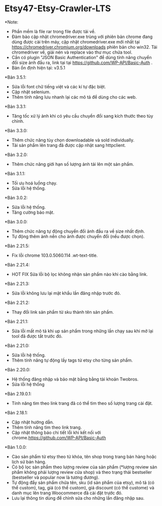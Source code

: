 # Etsy47-Etsy-Crawler-LTS
*Note: 
- Phần mềm là file rar trong file được tải về.
- Đảm bảo cập nhật chromedriver.exe trùng với phiên bản chrome đang dùng được cài trên máy, cập nhật chromedriver.exe mới nhất tại https://chromedriver.chromium.org/downloads phiên bản cho win32. Tải chromedriver về, giải nén và replace vào thư mục chứa tool.
- Cần có plugin "JSON Basic Authentication" để dùng tính năng chuyển đổi size ảnh đầu ra, link tại tại https://github.com/WP-API/Basic-Auth .
- Bản ổn định hiện tại: v3.5.1

*Bản 3.5.1:
- Sửa lỗi font chữ tiếng việt và các kí tự đặc biệt.
- Cập nhật selenium.
- Thêm tính năng lưu nhanh lại các mô tả để dùng cho các web.

*Bản 3.3.1:
- Tăng tốc xử lý ảnh khi có yêu cầu chuyển đổi sang kích thước theo tùy chỉnh.

*Bản 3.3.0:
- Thêm chức năng tùy chọn downloadable và sold individually.
- Tải sản phẩm lên trang đã được cập nhật sang httpclient.

*Bản 3.2.0:
- Thêm chức năng giới hạn số lượng ảnh tải lên một sản phẩm.

*Bản 3.1.1:
- Tối ưu hoá luồng chạy.
- Sửa lỗi hệ thống.

*Bản 3.0.2:
- Sửa lỗi hệ thống.
- Tăng cường bảo mật.

*Bản 3.0.0:
- Thêm chức năng tự động chuyển đổi ảnh đầu ra về size nhất định.
- Tự động thêm ảnh nền cho ảnh được chuyển đổi (nếu được chọn).

*Bản 2.21.5:
- Fix lỗi chrome 103.0.5060.114  .wt-text-title.

*Bản 2.21.4:
- HOT FIX Sửa lỗi bộ lọc không nhận sản phẩm nào khi cào bằng link.

*Bản 2.21.3:
- Sửa lỗi không lưu lại mật khẩu lần đăng nhập trước đó.

*Bản 2.21.2:
- Thay đổi link sản phẩm từ sku thành tên sản phẩm.

*Bản 2.21.1:
- Sửa lỗi mất mô tả khi up sản phẩm trong những lần chạy sau khi mở lại tool đã được tắt trước đó.

*Bản 2.21.0:
- Sửa lỗi hệ thống.
- Thêm tính năng tự động lấy tags từ etsy cho từng sản phẩm.

*Bản 2.20.0:
- Hệ thống đăng nhập và bảo mật bằng bằng tài khoản Twobros.
- Sửa lỗi hệ thống

*Bản 2.19.0.1:
- Tính năng tìm theo link trang đã có thể tìm theo số lượng trang cài đặt.

*Bản 2.18.1:
- Cập nhật hướng dẫn.
- Thêm tính năng tìm theo link trang.
- Cập nhật thông báo chi tiết lỗi khi kết nối với chrome.https://github.com/WP-API/Basic-Auth

*Bản 1.0.0:
- Cào sản phẩm từ etsy theo từ khóa, tên shop trong trang bán hàng hoặc lịch sử bán hàng.
- Có bộ lọc sản phẩm theo lượng review của sản phẩm (*lượng review sản phẩm không phải lượng review cửa shop) và theo trạng thái bestseller (bestseller và popular now là tương đương).
- Tự động đẩy sản phẩm chứa tên, sku (id sản phẩm của etsy), mô tả (có thể custom), tag, giá (có thể custom), giá discount (có thể custome) và danh mục lên trang Woocommerce đã cài đặt trước đó.
- Lưu lại thông tin dùng để chỉnh sửa cho những lần đăng nhập sau.
